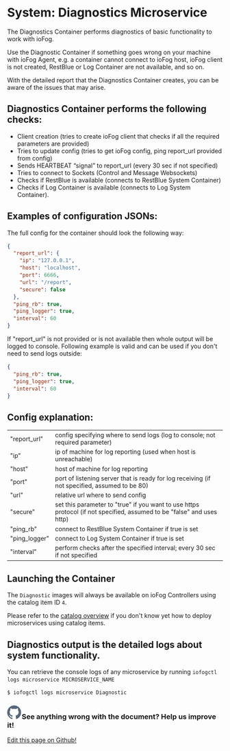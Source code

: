 # System: Diagnostics Microservice

The Diagnostics Container performs diagnostics of basic functionality to work with ioFog.

Use the Diagnostic Container if something goes wrong on your machine with ioFog Agent, e.g. a container cannot connect to ioFog host, ioFog client is not created, RestBlue or Log Container are not available, and so on.

With the detailed report that the Diagnostics Container creates, you can be aware of the issues that may arise.

## Diagnostics Container performs the following checks:

- Client creation (tries to create ioFog client that checks if all the required parameters are provided)
- Tries to update config (tries to get ioFog config, ping report_url provided from config)
- Sends HEARTBEAT “signal” to report_url (every 30 sec if not specified)
- Tries to connect to Sockets (Control and Message Websockets)
- Checks if RestBlue is available (connects to RestBlue System Container)
- Checks if Log Container is available (connects to Log System Container).<br>

## Examples of configuration JSONs:

The full config for the container should look the following way:

```json
{
  "report_url": {
    "ip": "127.0.0.1",
    "host": "localhost",
    "port": 6666,
    "url": "/report",
    "secure": false
  },
  "ping_rb": true,
  "ping_logger": true,
  "interval": 60
}
```

If "report_url" is not provided or is not available then whole output will be logged to console. Following example is valid and can be used if you don't need to send logs outside:

```json
{
  "ping_rb": true,
  "ping_logger": true,
  "interval": 60
}
```

## Config explanation:

|               |                                                                                                                        |
| ------------- | ---------------------------------------------------------------------------------------------------------------------- |
| "report_url"  | config specifying where to send logs (log to console; not required parameter)                                          |
| "ip"          | ip of machine for log reporting (used when host is unreachable)                                                        |
| "host"        | host of machine for log reporting                                                                                      |
| "port"        | port of listening server that is ready for log receiving (if not specified, assumed to be 80)                          |
| "url"         | relative url where to send config                                                                                      |
| "secure"      | set this parameter to "true" if you want to use https protocol (if not specified, assumed to be "false" and uses http) |
| "ping_rb"     | connect to RestBlue System Container if true is set                                                                    |
| "ping_logger" | connect to Log System Container if true is set                                                                         |
| "interval"    | perform checks after the specified interval; every 30 sec if not specified                                             |

## Launching the Container

The `Diagnostic` images will always be available on ioFog Controllers using the catalog item ID `4`.

Please refer to the [catalog overview](../ioFog_3.0/applications/microservice-registry-catalog) if you don't know yet how to deploy microservices using catalog items.

## Diagnostics output is the detailed logs about system functionality.

You can retrieve the console logs of any microservice by running `iofogctl logs microservice MICROSERVICE_NAME`

```console
$ iofogctl logs microservice Diagnostic
```

<aside class="notifications contribute">
  <h3><img src="/images/icos/ico-github.svg" alt="">See anything wrong with the document? Help us improve it!</h3>
  <a href="https://github.com/eclipse-iofog/iofog.org/edit/develop/content/docs/3.0/reference-microserivces-catalog/diagnostics.md"
    target="_blank">
    <p>Edit this page on Github!</p>
  </a>
</aside>

